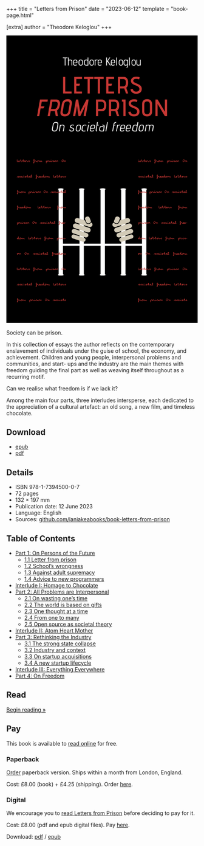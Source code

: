 +++
title = "Letters from Prison"
date = "2023-06-12"
template = "book-page.html"

[extra]
author = "Theodore Keloglou"
+++

![front cover](front.png)

Society can be prison.

In this collection of essays the author reflects on the contemporary enslavement
of individuals under the guise of school, the economy, and achievement. Children
and young people, interpersonal problems and communities, and start- ups and the
industry are the main themes with freedom guiding the final part as well as
weaving itself throughout as a recurring motif.

Can we realise what freedom is if we lack it?

Among the main four parts, three interludes intersperse, each dedicated to the
appreciation of a cultural artefact: an old song, a new film, and timeless
chocolate.

## Download

* [epub](letters-from-prison.epub)
* [pdf](letters-from-prison.pdf)

## Details

* ISBN 978-1-7394500-0-7
* 72 pages
* 132 × 197 mm
* Publication date: 12 June 2023
* Language: English
* Sources: [github.com/laniakeabooks/book-letters-from-prison](https://github.com/laniakeabooks/book-letters-from-prison)

## Table of Contents

* [Part 1: On Persons of the Future](/books/letters-from-prison/part-1/)
    * [1.1 Letter from prison](/books/letters-from-prison/part-1/#letter-from-prison)
    * [1.2 School’s wrongness](/books/letters-from-prison/part-1/#school-s-wrongness)
    * [1.3 Against adult supremacy](/books/letters-from-prison/part-1/#against-adult-supremacy)
    * [1.4 Advice to new programmers](/books/letters-from-prison/part-1/#advice-to-new-programmers)
* [Interlude I: Homage to Chocolate](/books/letters-from-prison/interlude-i/)
* [Part 2: All Problems are Interpersonal](/books/letters-from-prison/part-2/)
    * [2.1 On wasting one’s time](/books/letters-from-prison/part-2/#on-wasting-one-s-time)
    * [2.2 The world is based on gifts](/books/letters-from-prison/part-2/#the-world-is-based-on-gifts)
    * [2.3 One thought at a time](/books/letters-from-prison/part-2/#one-thought-at-a-time)
    * [2.4 From one to many](/books/letters-from-prison/part-2/#from-one-to-many)
    * [2.5 Open source as societal theory](/books/letters-from-prison/part-2/#open-source-as-societal-theory)
* [Interlude II: Atom Heart Mother](/books/letters-from-prison/interlude-ii/)
* [Part 3: Rethinking the Industry](/books/letters-from-prison/part-3/)
    * [3.1 The strong state collapse](/books/letters-from-prison/part-3/#the-strong-state-collapse)
    * [3.2 Industry and context](/books/letters-from-prison/part-3/#industry-and-context)
    * [3.3 On startup acquisitions](/books/letters-from-prison/part-3/#on-startup-acquisitions)
    * [3.4 A new startup lifecycle](/books/letters-from-prison/part-3/#a-new-startup-lifecycle)
* [Interlude III: Everything Everywhere](/books/letters-from-prison/interlude-iii/)
* [Part 4: On Freedom](/books/letters-from-prison/part-4/)

## Read

<a href="/books/letters-from-prison/part-1/" class="books-item-lead">Begin reading »</a>

## Pay

This book is available to [read online](part-1/) for free.

### Paperback

[Order](https://buy.stripe.com/9AQdR64KYgQ9eSk5kk) paperback version. Ships
within a month from London, England.

Cost: £8.00 (book) + £4.25 (shipping). Order
[here](https://buy.stripe.com/9AQdR64KYgQ9eSk5kk).

### Digital

We encourage you to [read Letters from Prison](part-1/) before deciding to pay
for it.

Cost: £8.00 (pdf and epub digital files). Pay
[here](https://buy.stripe.com/7sI28oa5i57rbG8dQR).

Download: [pdf](letters-from-prison.pdf) /
[epub](letters-from-prison.epub)
